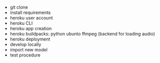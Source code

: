 - git clone
- install requirements
- heroku user account
- heroku CLI
- heroku app creation
- heroku buildpacks:
    python
    ubunto
    ffmpeg (backend for loading audio)
- heroku deployment
- develop locally
- import new model
- test procedure
